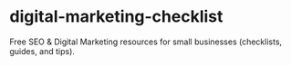 # digital-marketing-checklist
Free SEO &amp; Digital Marketing resources for small businesses (checklists, guides, and tips).
